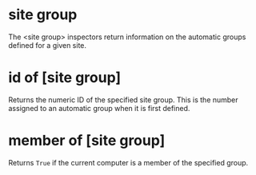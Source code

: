 # site group

The &lt;site group&gt; inspectors return information on the automatic groups defined for a given site.

# id of [site group]

Returns the numeric ID of the specified site group. This is the number assigned to an automatic group when it is first defined.

# member of [site group]

Returns `True` if the current computer is a member of the specified group.
